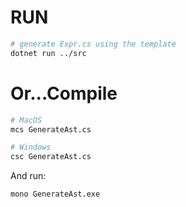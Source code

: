 # RUN

```bash
# generate Expr.cs using the template
dotnet run ../src
```

# Or...Compile

```bash
# MacOS
mcs GenerateAst.cs

# Windows
csc GenerateAst.cs
```

And run:

```bash
mono GenerateAst.exe
```